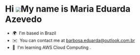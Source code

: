 Hi ![](https://user-images.githubusercontent.com/18350557/176309783-0785949b-9127-417c-8b55-ab5a4333674e.gif)My name is Maria Eduarda Azevedo
====================================================================================================================================
* 🌍  I'm based in Brazil
* ✉️  You can contact me at [barbosa.eduarda@outlook.com.br](mailto:barbosa.eduarda@outlook.com.br)
* 🧠  I'm learning AWS Cloud Computing .
